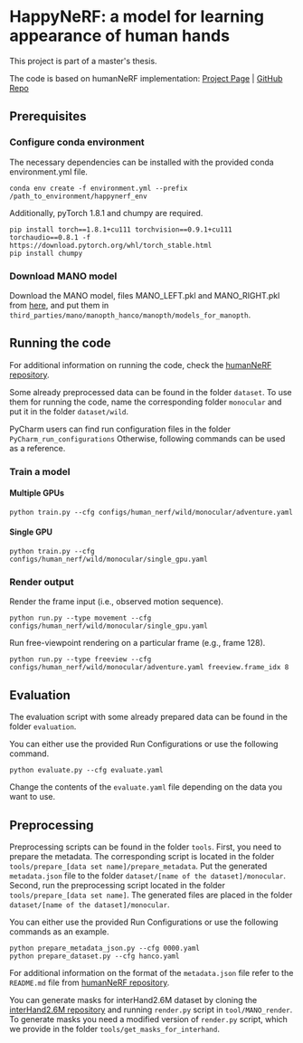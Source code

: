 # HappyNeRF: a model for learning appearance of human hands

This project is part of a master's thesis.

The code is based on humanNeRF implementation:
[Project Page](https://grail.cs.washington.edu/projects/humannerf/) |
[GitHub Repo](https://github.com/chungyiweng/humannerf)

## Prerequisites

### Configure conda environment

The necessary dependencies can be installed with the provided conda environment.yml file.

    conda env create -f environment.yml --prefix /path_to_environment/happynerf_env

Additionally, pyTorch 1.8.1 and chumpy are required.

    pip install torch==1.8.1+cu111 torchvision==0.9.1+cu111 torchaudio==0.8.1 -f https://download.pytorch.org/whl/torch_stable.html
    pip install chumpy

### Download MANO model

Download the MANO model, files MANO_LEFT.pkl and MANO_RIGHT.pkl from [here](https://mano.is.tue.mpg.de/index.html),
and put them in `third_parties/mano/manopth_hanco/manopth/models_for_manopth`.

## Running the code

For additional information on running the code, check the 
[humanNeRF repository](https://github.com/chungyiweng/humannerf).

Some already preprocessed data can be found in the folder `dataset`.
To use them for running the code, name the corresponding folder `monocular`
and put it in the folder `dataset/wild`.

PyCharm users can find run configuration files in the folder `PyCharm_run_configurations`
Otherwise, following commands can be used as a reference.

### Train a model

#### Multiple GPUs 

    python train.py --cfg configs/human_nerf/wild/monocular/adventure.yaml

#### Single GPU

    python train.py --cfg configs/human_nerf/wild/monocular/single_gpu.yaml

### Render output

Render the frame input (i.e., observed motion sequence).

    python run.py --type movement --cfg configs/human_nerf/wild/monocular/single_gpu.yaml 

Run free-viewpoint rendering on a particular frame (e.g., frame 128).

    python run.py --type freeview --cfg configs/human_nerf/wild/monocular/adventure.yaml freeview.frame_idx 8

## Evaluation

The evaluation script with some already prepared data can be found in the folder `evaluation`.

You can either use the provided Run Configurations or use the following command.
    
    python evaluate.py --cfg evaluate.yaml    

Change the contents of the `evaluate.yaml` file depending on the data you want to use.

## Preprocessing

Preprocessing scripts can be found in the folder `tools`.
First, you need to prepare the metadata. 
The corresponding script is located in the folder `tools/prepare_[data set name]/prepare_metadata`.
Put the generated `metadata.json` file to the folder `dataset/[name of the dataset]/monocular`.
Second, run the preprocessing script located in the folder `tools/prepare_[data set name]`.
The generated files are placed in the folder `dataset/[name of the dataset]/monocular`.

You can either use the provided Run Configurations 
or use the following commands as an example.

    python prepare_metadata_json.py --cfg 0000.yaml
    python prepare_dataset.py --cfg hanco.yaml
    

For additional information on the format of the `metadata.json` file refer to
the `README.md` file from [humanNeRF repository](https://github.com/chungyiweng/humannerf).

You can generate masks for interHand2.6M dataset by cloning the
[interHand2.6M repository](https://github.com/facebookresearch/InterHand2.6M#mano-mesh-rendering-demo)
and running `render.py` script in `tool/MANO_render`. 
To generate masks you need a modified version of `render.py` script, 
which we provide in the folder `tools/get_masks_for_interhand`.